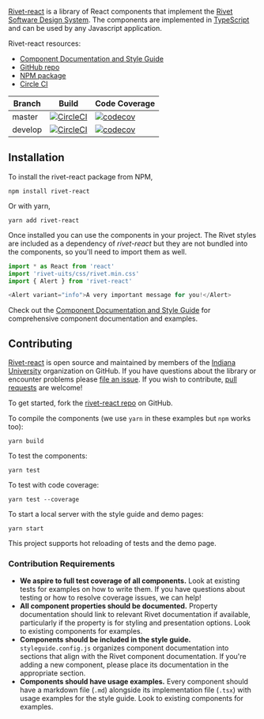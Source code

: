 [Rivet-react](https://github.com/indiana-university/rivet-react) is a library of React components that implement the [Rivet Software Design System](https://rivet.uits.iu.edu). The components are implemented in [TypeScript](http://www.typescriptlang.org/) and can be used by any Javascript application.

Rivet-react resources:
* [Component Documentation and Style Guide](https://indiana-university.github.io/rivet-react/)
* [GitHub repo](https://github.com/indiana-university/rivet-react)
* [NPM package](https://www.npmjs.com/package/rivet-react)
* [Circle CI](https://circleci.com/gh/indiana-university/rivet-react)

| Branch | Build | Code Coverage |
| ------ | ----- | ------------- |
| master | [![CircleCI](https://circleci.com/gh/indiana-university/rivet-react/tree/master.svg?style=svg)](https://circleci.com/gh/indiana-university/rivet-react/tree/master) | [![codecov](https://codecov.io/gh/indiana-university/rivet-react/branch/master/graph/badge.svg)](https://codecov.io/gh/indiana-university/rivet-react/branch/master) |
| develop | [![CircleCI](https://circleci.com/gh/indiana-university/rivet-react/tree/develop.svg?style=svg)](https://circleci.com/gh/indiana-university/rivet-react/tree/develop) | [![codecov](https://codecov.io/gh/indiana-university/rivet-react/branch/develop/graph/badge.svg)](https://codecov.io/gh/indiana-university/rivet-react/branch/develop) |

## Installation

To install the rivet-react package from NPM,

```shell
npm install rivet-react
```

Or with yarn,

```shell
yarn add rivet-react
```

Once installed you can use the components in your project. The Rivet styles are included as a dependency of *rivet-react* but they are not bundled into the components, so you'll need to import them as well.

```typescript
import * as React from 'react'
import 'rivet-uits/css/rivet.min.css'
import { Alert } from 'rivet-react'

<Alert variant="info">A very important message for you!</Alert>
``` 

Check out the [Component Documentation and Style Guide](https://indiana-university.github.io/rivet-react/) for comprehensive component documentation and examples.

## Contributing

[Rivet-react](https://github.com/indiana-university/rivet-react/) is open source and maintained by members of the [Indiana University](https://github.com/indiana-university) organization on GitHub. If you have questions about the library or encounter problems please [file an issue](https://github.com/indiana-university/rivet-react/issues). If you wish to contribute, [pull requests](https://help.github.com/articles/about-pull-requests/) are welcome!

To get started, fork the [rivet-react repo](https://github.com/indiana-university/rivet-react/) on GitHub.

To compile the components (we use `yarn` in these examples but `npm` works too):

```shell
yarn build
```

To test the components:

```shell
yarn test
```

To test with code coverage:

```shell
yarn test --coverage
```

To start a local server with the style guide and demo pages:

```shell
yarn start
```

This project supports hot reloading of tests and the demo page.

### Contribution Requirements

* **We aspire to full test coverage of all components.** Look at existing tests for examples on how to write them. If you have questions about testing or how to resolve coverage issues, we can help!  
* **All component properties should be documented.** Property documentation should link to relevant Rivet documentation if available, particularly if the property is for styling and presentation options. Look to existing components for examples.
* **Components should be included in the style guide.** `styleguide.config.js` organizes component documentation into sections that align with the Rivet component documentation. If you're adding a new component, please place its documentation in the appropriate section.
* **Components should have usage examples.** Every component should have a markdown file (`.md`) alongside its implementation file (`.tsx`) with usage examples for the style guide. Look to existing components for examples.
